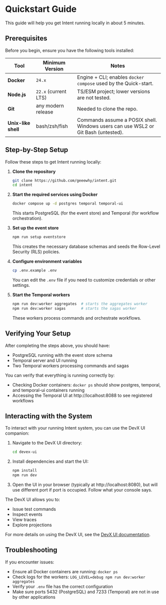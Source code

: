 # Quickstart Guide

This guide will help you get Intent running locally in about 5 minutes.

## Prerequisites

Before you begin, ensure you have the following tools installed:

| Tool | Minimum Version | Notes |
|------|-----------------|-------|
| **Docker** | `24.x` | Engine + CLI; enables `docker compose` used by the Quick-start. |
| **Node.js** | `22.x` (current LTS) | TS/ESM project; lower versions are not tested. |
| **Git** | any modern release | Needed to clone the repo. |
| **Unix-like shell** | bash/zsh/fish | Commands assume a POSIX shell. Windows users can use WSL2 or Git Bash (untested). |

## Step-by-Step Setup

Follow these steps to get Intent running locally:

1. **Clone the repository**
   ```bash
   git clone https://github.com/geeewhy/intent.git
   cd intent
   ```

2. **Start the required services using Docker**
   ```bash
   docker compose up -d postgres temporal temporal-ui
   ```
   This starts PostgreSQL (for the event store) and Temporal (for workflow orchestration).

3. **Set up the event store**
   ```bash
   npm run setup eventstore
   ```
   This creates the necessary database schemas and seeds the Row-Level Security (RLS) policies.

4. **Configure environment variables**
   ```bash
   cp .env.example .env
   ```
   You can edit the `.env` file if you need to customize credentials or other settings.

5. **Start the Temporal workers**
   ```bash
   npm run dev:worker aggregates  # starts the aggregates worker
   npm run dev:worker sagas       # starts the sagas worker
   ```
   These workers process commands and orchestrate workflows.

## Verifying Your Setup

After completing the steps above, you should have:

- PostgreSQL running with the event store schema
- Temporal server and UI running
- Two Temporal workers processing commands and sagas

You can verify that everything is running correctly by:

- Checking Docker containers: `docker ps` should show postgres, temporal, and temporal-ui containers running
- Accessing the Temporal UI at http://localhost:8088 to see registered workflows

## Interacting with the System

To interact with your running Intent system, you can use the DevX UI companion:

1. Navigate to the DevX UI directory:
   ```bash
   cd devex-ui
   ```

2. Install dependencies and start the UI:
   ```bash
   npm install
   npm run dev
   ```

3. Open the UI in your browser (typically at http://localhost:8080), but will use different port if port is occupied. Follow what your console says.

The DevX UI allows you to:
- Issue test commands
- Inspect events
- View traces
- Explore projections

For more details on using the DevX UI, see the [DevX UI documentation](../devx/devx-ui.md).

## Troubleshooting

If you encounter issues:

- Ensure all Docker containers are running: `docker ps`
- Check logs for the workers: `LOG_LEVEL=debug npm run dev:worker aggregates`
- Verify your `.env` file has the correct configuration
- Make sure ports 5432 (PostgreSQL) and 7233 (Temporal) are not in use by other applications